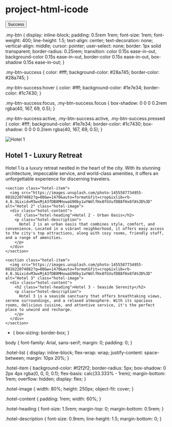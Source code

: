 # project-html-icode


<button type="button" class="my-btn my-btn-success">Success</button>


.my-btn {
  display: inline-block;
  padding: 0.5rem 1rem;
  font-size: 1rem;
  font-weight: 400;
  line-height: 1.5;
  text-align: center;
  text-decoration: none;
  vertical-align: middle;
  cursor: pointer;
  user-select: none;
  border: 1px solid transparent;
  border-radius: 0.25rem;
  transition: color 0.15s ease-in-out, background-color 0.15s ease-in-out, border-color 0.15s ease-in-out, box-shadow 0.15s ease-in-out;
}

.my-btn-success {
  color: #fff;
  background-color: #28a745;
  border-color: #28a745;
}

.my-btn-success:hover {
  color: #fff;
  background-color: #1e7e34;
  border-color: #1c7430;
}

.my-btn-success:focus, .my-btn-success.focus {
  box-shadow: 0 0 0 0.2rem rgba(40, 167, 69, 0.5);
}

.my-btn-success:active, .my-btn-success.active, .my-btn-success.pressed {
  color: #fff;
  background-color: #1e7e34;
  border-color: #1c7430;
  box-shadow: 0 0 0 0.2rem rgba(40, 167, 69, 0.5);
}


<!DOCTYPE html>
<html lang="en">
<head>
  <meta charset="UTF-8">
  <meta name="viewport" content="width=device-width, initial-scale=1.0">
  <link rel="stylesheet" href="style.css">
  <title>Hotel Listings</title>
</head>
<body>
  <main class="hotel-list">
    <section class="hotel-item">
      <img src="https://images.unsplash.com/photo-1455587734955-081b22074882?q=80&w=1470&auto=format&fit=crop&ixlib=rb-4.0.3&ixid=M3wxMjA3fDB8MHxwaG90by1wYWdlfHx8fGVufDB8fHx8fA%3D%3D" alt="Hotel 1" class="hotel-image">
      <div class="hotel-content">
        <h2 class="hotel-heading">Hotel 1 - Luxury Retreat</h2>
        <p class="hotel-description">
          Hotel 1 is a luxury retreat nestled in the heart of the city. With its stunning architecture, impeccable service, and world-class amenities, it offers an unforgettable experience for discerning travelers.
        </p>
      </div>
    </section>

    <section class="hotel-item">
      <img src="https://images.unsplash.com/photo-1455587734955-081b22074882?q=80&w=1470&auto=format&fit=crop&ixlib=rb-4.0.3&ixid=M3wxMjA3fDB8MHxwaG90by1wYWdlfHx8fGVufDB8fHx8fA%3D%3D" alt="Hotel 2" class="hotel-image">
      <div class="hotel-content">
        <h2 class="hotel-heading">Hotel 2 - Urban Oasis</h2>
        <p class="hotel-description">
          Hotel 2 is an urban oasis that combines style, comfort, and convenience. Located in a vibrant neighborhood, it offers easy access to the city's top attractions, along with cozy rooms, friendly staff, and a range of amenities.
        </p>
      </div>
    </section>

    <section class="hotel-item">
      <img src="https://images.unsplash.com/photo-1455587734955-081b22074882?q=80&w=1470&auto=format&fit=crop&ixlib=rb-4.0.3&ixid=M3wxMjA3fDB8MHxwaG90by1wYWdlfHx8fGVufDB8fHx8fA%3D%3D" alt="Hotel 3" class="hotel-image">
      <div class="hotel-content">
        <h2 class="hotel-heading">Hotel 3 - Seaside Serenity</h2>
        <p class="hotel-description">
          Hotel 3 is a seaside sanctuary that offers breathtaking views, serene surroundings, and a relaxed atmosphere. With its spacious rooms, delicious cuisine, and attentive service, it's the perfect place to unwind and recharge.
        </p>
      </div>
    </section>
  </main>
</body>
</html>


* {
  box-sizing: border-box;
}

body {
  font-family: Arial, sans-serif;
  margin: 0;
  padding: 0;
}

.hotel-list {
  display: inline-block;
  flex-wrap: wrap;
  justify-content: space-between;
  margin: 10px 20%;
}

.hotel-item {
  background-color: #f2f2f2;
  border-radius: 5px;
  box-shadow: 0 2px 4px rgba(0, 0, 0, 0.1);
  flex-basis: calc(33.333% - 1rem);
  margin-bottom: 1rem;
  overflow: hidden;
  display: flex;
}

.hotel-image {
  width: 80%;
  height: 250px;
  object-fit: cover;
}

.hotel-content {
  padding: 1rem;
  width: 60%;
}

.hotel-heading {
  font-size: 1.5rem;
  margin-top: 0;
  margin-bottom: 0.5rem;
}

.hotel-description {
  font-size: 0.9rem;
  line-height: 1.5;
  margin-bottom: 0;
}
